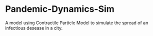 # Pandemic-Dynamics-Sim
A model using Contractile Particle Model to simulate the spread of an infectious desease in a city. 

